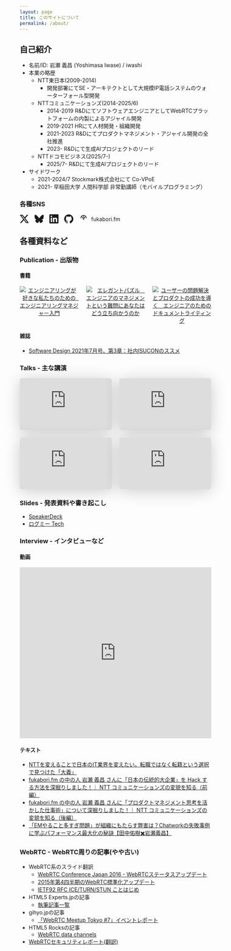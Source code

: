 ```yaml
---
layout: page
title: このサイトについて
permalink: /about/
---
```


## 自己紹介

- 名前/ID: 岩瀬 義昌 (Yoshimasa Iwase) / iwashi
- 本業の略歴
	- NTT東日本(2009-2014)
		- 開発部署にてSE・アーキテクトとして大規模IP電話システムのウォーターフォール型開発
	- NTTコミュニケーションズ(2014-2025/6)
		- 2014-2019 R&DにてソフトウェアエンジニアとしてWebRTCプラットフォームの内製によるアジャイル開発
		- 2019-2021 HRにて人材開発・組織開発
		- 2021-2023 R&Dにてプロダクトマネジメント・アジャイル開発の全社推進
		- 2023- R&Dにて生成AIプロジェクトのリード
	- NTTドコモビジネス(2025/7-)
		- 2025/7- R&Dにて生成AIプロジェクトのリード
- サイドワーク
	- 2021-2024/7 Stockmark株式会社にて Co-VPoE
	- 2021- 早稲田大学 人間科学部 非常勤講師（モバイルプログラミング）

### 各種SNS

<div style="display: flex; flex-wrap: wrap; gap: 15px; align-items: center; margin-bottom: 20px;">
  
  <a href="https://twitter.com/iwashi86" style="display: flex; align-items: center; gap: 8px; text-decoration: none; color: inherit;">
    <svg width="24" height="24" viewBox="0 0 24 24" fill="currentColor">
      <path d="M18.901 1.153h3.68l-8.04 9.19L24 22.846h-7.406l-5.8-7.584-6.638 7.584H.474l8.6-9.83L0 1.154h7.594l5.243 6.932ZM17.61 20.644h2.039L6.486 3.24H4.298Z"/>
    </svg>
  </a>
  
  <a href="https://bsky.app/profile/iwashi86.bsky.social" style="display: flex; align-items: center; gap: 8px; text-decoration: none; color: inherit;">
    <svg width="24" height="24" viewBox="0 0 24 24" fill="currentColor">
      <path d="M12 10.8c-1.087-2.114-4.046-6.053-6.798-7.995C2.566.944 1.561 1.266.902 1.565.139 1.908 0 3.08 0 3.768c0 .69.378 5.65.624 6.479.815 2.736 3.713 3.66 6.383 3.364.136-.02.275-.039.415-.056-.138.022-.276.04-.415.056-3.912.58-7.387 2.005-2.83 7.078 5.013 5.19 6.87-1.113 7.823-4.308.953 3.195 2.05 9.271 7.733 4.308 4.267-4.308 1.172-6.498-2.74-7.078a8.741 8.741 0 0 1-.415-.056c.14.017.279.036.415.056 2.67.297 5.568-.628 6.383-3.364.246-.828.624-5.79.624-6.478 0-.69-.139-1.861-.902-2.206-.659-.298-1.664-.62-4.3 1.24C16.046 4.748 13.087 8.687 12 10.8Z"/>
    </svg>
  </a>
  
  <a href="http://jp.linkedin.com/pub/yoshimasa-iwase/a0/2a7/576" style="display: flex; align-items: center; gap: 8px; text-decoration: none; color: inherit;">
    <svg width="24" height="24" viewBox="0 0 24 24" fill="currentColor">
      <path d="M20.447 20.452h-3.554v-5.569c0-1.328-.027-3.037-1.852-3.037-1.853 0-2.136 1.445-2.136 2.939v5.667H9.351V9h3.414v1.561h.046c.477-.9 1.637-1.85 3.37-1.85 3.601 0 4.267 2.37 4.267 5.455v6.286zM5.337 7.433c-1.144 0-2.063-.926-2.063-2.065 0-1.138.92-2.063 2.063-2.063 1.14 0 2.064.925 2.064 2.063 0 1.139-.925 2.065-2.064 2.065zm1.782 13.019H3.555V9h3.564v11.452zM22.225 0H1.771C.792 0 0 .774 0 1.729v20.542C0 23.227.792 24 1.771 24h20.451C23.2 24 24 23.227 24 22.271V1.729C24 .774 23.2 0 22.222 0h.003z"/>
    </svg>
  </a>
  
  <a href="https://github.com/iwashi" style="display: flex; align-items: center; gap: 8px; text-decoration: none; color: inherit;">
    <svg width="24" height="24" viewBox="0 0 24 24" fill="currentColor">
      <path d="M12 .297c-6.63 0-12 5.373-12 12 0 5.303 3.438 9.8 8.205 11.385.6.113.82-.258.82-.577 0-.285-.01-1.04-.015-2.04-3.338.724-4.042-1.61-4.042-1.61C4.422 18.07 3.633 17.7 3.633 17.7c-1.087-.744.084-.729.084-.729 1.205.084 1.838 1.236 1.838 1.236 1.07 1.835 2.809 1.305 3.495.998.108-.776.417-1.305.76-1.605-2.665-.3-5.466-1.332-5.466-5.93 0-1.31.465-2.38 1.235-3.22-.135-.303-.54-1.523.105-3.176 0 0 1.005-.322 3.3 1.23.96-.267 1.98-.399 3-.405 1.02.006 2.04.138 3 .405 2.28-1.552 3.285-1.23 3.285-1.23.645 1.653.24 2.873.12 3.176.765.84 1.23 1.91 1.23 3.22 0 4.61-2.805 5.625-5.475 5.92.42.36.81 1.096.81 2.22 0 1.606-.015 2.896-.015 3.286 0 .315.21.69.825.57C20.565 22.092 24 17.592 24 12.297c0-6.627-5.373-12-12-12"/>
    </svg>
  </a>
   <a href="https://fukabori.fm/" style="display: flex; align-items: center; gap: 8px; text-decoration: none; color: inherit;">
    <svg width="24" height="24" viewBox="0 0 24 24" fill="currentColor">
      <path d="M12 14c-1.1 0-2-.9-2-2s.9-2 2-2 2 .9 2 2-.9 2-2 2zm0-8C9.79 6 8 7.79 8 10h2c0-1.1.9-2 2-2s2 .9 2 2h2c0-2.21-1.79-4-4-4zm0-4C7.58 2 4 5.58 4 10h2c0-3.31 2.69-6 6-6s6 2.69 6 6h2c0-4.42-3.58-8-8-8z"/>
    </svg>
    fukabori.fm
  </a> 
</div>

## 各種資料など

### Publication - 出版物

#### 書籍

<div style="display: flex; gap: 20px; margin-bottom: 20px;">
  <div style="flex: 1; text-align: center;">
    <a href="https://amzn.to/45QyIEV">
      <img src="{{ site.baseurl }}/assets/images/em_fortherestofus.jpg" alt="エンジニアリングが好きな私たちのための　エンジニアリングマネジャー入門" style="max-width: 100%; height: auto;">
    </a>
  </div>
  <div style="flex: 1; text-align: center;">
    <a href="https://amzn.to/4lAb04d">
      <img src="{{ site.baseurl }}/assets/images/elegantpuzzle.jpg" alt="エレガントパズル　エンジニアのマネジメントという難問にあなたはどう立ち向かうのか" style="max-width: 100%; height: auto;">
    </a>
  </div>
  <div style="flex: 1; text-align: center;">
    <a href="https://amzn.to/3mmgfvB">
      <img src="{{ site.baseurl }}/assets/images/documentwriting.jpg" alt="ユーザーの問題解決とプロダクトの成功を導く　エンジニアのためのドキュメントライティング" style="max-width: 100%; height: auto;">
    </a>
  </div>
</div>

#### 雑誌

- [Software Design 2021年7月号、第3章：社内ISUCONのススメ](https://gihyo.jp/magazine/SD/archive/2021/202107)

### Talks - 主な講演

<div style="display: flex; gap: 20px; margin-bottom: 20px;">
  <div style="flex: 1;">
    <iframe class="speakerdeck-iframe" frameborder="0" src="https://speakerdeck.com/player/7a1a376900894d18b4f152dd319aedb6" title="n=1の経験が紡ぐエンジニアリングマネジメントの可能性 / The Possibilities of Engineering Management from n=1 Experiences" allowfullscreen="true" style="border: 0px; background: padding-box padding-box rgba(0, 0, 0, 0.1); margin: 0px; padding: 0px; border-radius: 6px; box-shadow: rgba(0, 0, 0, 0.2) 0px 5px 40px; width: 100%; height: auto; aspect-ratio: 560 / 314;" data-ratio="1.78343949044586"></iframe>
  </div>
  <div style="flex: 1;">
    <iframe class="speakerdeck-iframe" frameborder="0" src="https://speakerdeck.com/player/912aa9988dd5499995c96f8cb8f1b389" title="なぜ変化を起こすのが難しいのか？ - 数年以上にわたって難しさに向き合い・考え取り組んできたこと / The reason why changing organization is so hard - What I thought and faced for more than several years" allowfullscreen="true" style="border: 0px; background: padding-box padding-box rgba(0, 0, 0, 0.1); margin: 0px; padding: 0px; border-radius: 6px; box-shadow: rgba(0, 0, 0, 0.2) 0px 5px 40px; width: 100%; height: auto; aspect-ratio: 560 / 314;" data-ratio="1.78343949044586"></iframe>
  </div>
</div>
<div style="display: flex; gap: 20px; margin-bottom: 20px;">
  <div style="flex: 1;">
    <iframe class="speakerdeck-iframe" frameborder="0" src="https://speakerdeck.com/player/c342766130794979930ffa955f9fe32d" title="Effective Remote Working" allowfullscreen="true" style="border: 0px; background: padding-box padding-box rgba(0, 0, 0, 0.1); margin: 0px; padding: 0px; border-radius: 6px; box-shadow: rgba(0, 0, 0, 0.2) 0px 5px 40px; width: 100%; height: auto; aspect-ratio: 560 / 315;" data-ratio="1.7777777777777777"></iframe>
  </div>
  <div style="flex: 1;">
    <iframe class="speakerdeck-iframe" frameborder="0" src="https://speakerdeck.com/player/3d2330ef26a146e8b023950a555ecc83" title="ベロシティを高く保つ仕事のすすめ方 / Maintaining a High Velocity as Productivity Hacks" allowfullscreen="true" style="border: 0px; background: padding-box padding-box rgba(0, 0, 0, 0.1); margin: 0px; padding: 0px; border-radius: 6px; box-shadow: rgba(0, 0, 0, 0.2) 0px 5px 40px; width: 100%; height: auto; aspect-ratio: 560 / 315;" data-ratio="1.7777777777777777"></iframe>
  </div>
</div>

### Slides - 発表資料や書き起こし

- [SpeakerDeck](https://speakerdeck.com/iwashi86)
- [ログミー Tech](https://logmi.jp/persons/6000)

### Interview - インタビューなど

#### 動画

<iframe width="100%" height="450" src="https://www.youtube.com/embed/Ijzeb5kQhxI?si=IRHc3sB1NxdZEMoK" title="YouTube video player" frameborder="0" allow="accelerometer; autoplay; clipboard-write; encrypted-media; gyroscope; picture-in-picture; web-share" referrerpolicy="strict-origin-when-cross-origin" allowfullscreen style="max-width: 100%; aspect-ratio: 16/9;"></iframe>

#### テキスト

- [NTTを変えることで日本のIT業界を変えたい。転職ではなく転籍という選択で見つけた「大義」](https://findy-code.io/engineer-lab/ntt-iwashi)
- [fukabori.fm の中の人 岩瀬 義昌 さんに「日本の伝統的大企業」を Hack する方法を深掘りしました！｜ NTT コミュニケーションズの変貌を知る（前編）](https://www.seplus.jp/dokushuzemi/blog/2022/07/interview_with_iwashi_about_how2change_nttcom_1.html)
- [fukabori.fm の中の人 岩瀬 義昌 さんに「プロダクトマネジメント思考を活かした仕事術」について深掘りしました！｜ NTT コミュニケーションズの変貌を知る（後編）](https://www.seplus.jp/dokushuzemi/blog/2022/07/interview_with_iwashi_about_how2change_nttcom_2.html)
- [「EMやること多すぎ問題」が組織にもたらす弊害は？Chatworkの失敗事例に学ぶパフォーマンス最大化の秘訣【田中佑樹✖️岩瀬義昌】](https://type.jp/et/feature/20815/)

### WebRTC - WebRTC周りの記事(やや古い)

- WebRTC系のスライド翻訳
  - [WebRTC Conference Japan 2016 - WebRTCステータスアップデート](https://docs.google.com/presentation/d/1Z44qq92kMnqweDoqiPw1ro84TdTVeCiwFrmIy8N_pKI/edit#slide=id.g1193d3ae62_2_73)
  - [2015年第4四半期のWebRTC標準化アップデート](http://www.slideshare.net/iwashi86/2015-4-webrtc)
  - [IETF92 RFC ICE/TURN/STUN ことはじめ](https://docs.google.com/presentation/d/1A1gY5v3tW0oAkGUUSQQI7s1K8FW9eyyAJwsN5M0v1kI/edit#slide=id.g75ff32a71_2_78)
- HTML5 Experts.jpの記事
  - [執筆記事一覧](http://html5experts.jp/iwase/)
- gihyo.jpの記事
  - [「WebRTC Meetup Tokyo #7」イベントレポート](http://gihyo.jp/news/report/2015/03/2401)
- HTML5 Rocksの記事
  - [WebRTC data channels](http://www.html5rocks.com/ja/tutorials/webrtc/datachannels/)
- [WebRTCセキュリティレポート(翻訳)](http://webrtc-security.github.io/report_ja/)
